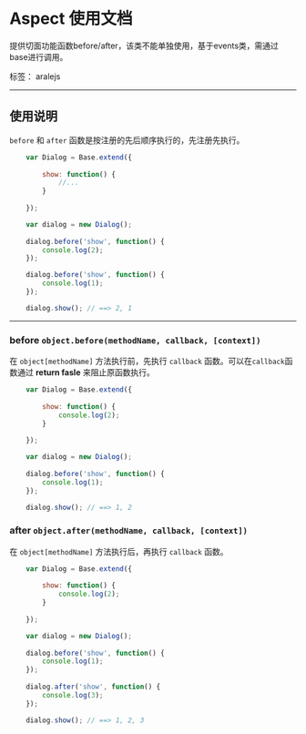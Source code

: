# Aspect 使用文档
提供切面功能函数before/after，该类不能单独使用，基于events类，需通过base进行调用。

标签： aralejs

---

## 使用说明
`before` 和 `after` 函数是按注册的先后顺序执行的，先注册先执行。

```javascript
    var Dialog = Base.extend({
    
        show: function() {
            //...
        }
        
    });

    var dialog = new Dialog();
    
    dialog.before('show', function() {
        console.log(2);
    });

    dialog.before('show', function() {
        console.log(1);
    });

    dialog.show(); // ==> 2, 1
```

---

### **before** `object.before(methodName, callback, [context])`
在 `object[methodName]` 方法执行前，先执行 `callback` 函数。可以在`callback`函数通过 **return fasle** 来阻止原函数执行。

```javascript
    var Dialog = Base.extend({
    
        show: function() {
            console.log(2);
        }
        
    });

    var dialog = new Dialog();
    
    dialog.before('show', function() {
        console.log(1);
    });

    dialog.show(); // ==> 1, 2
```

### **after** `object.after(methodName, callback, [context])`
在 `object[methodName]` 方法执行后，再执行 `callback` 函数。

```javascript
    var Dialog = Base.extend({
    
        show: function() {
            console.log(2);
        }
        
    });

    var dialog = new Dialog();
    
    dialog.before('show', function() {
        console.log(1);
    });
    
    dialog.after('show', function() {
        console.log(3);
    });

    dialog.show(); // ==> 1, 2, 3
```





